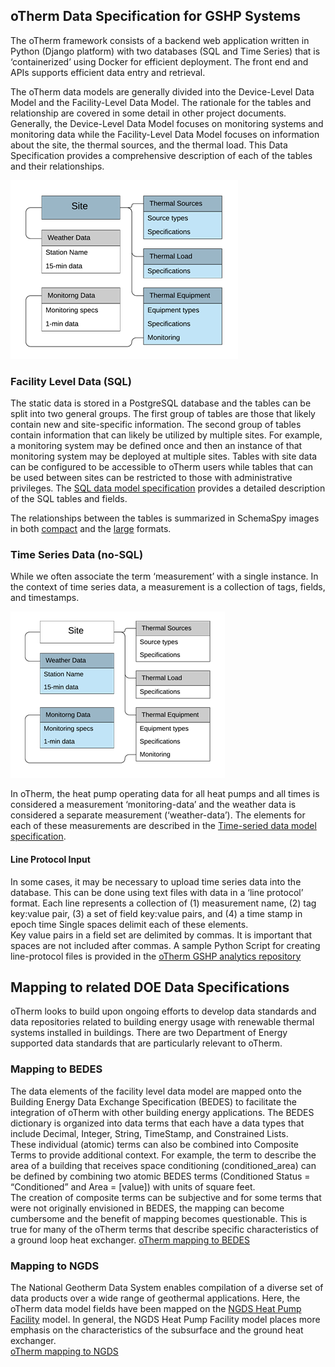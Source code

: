 ## oTherm Data Specification for GSHP Systems

The oTherm framework consists of a backend web application written in Python (Django platform) with two databases 
(SQL and Time Series) that is ‘containerized’ using Docker for efficient deployment.   The front end and APIs supports 
efficient data entry and retrieval. 

The oTherm data models are generally divided into the Device-Level Data Model and the Facility-Level Data Model. 
The rationale for the tables and relationship are covered in some detail in other project documents.   Generally, 
the Device-Level Data Model focuses on monitoring systems and monitoring data while the Facility-Level Data Model 
focuses on information about the site, the thermal sources, and the thermal load.   This Data Specification provides 
a comprehensive description of each of the tables and their relationships.  

![oTherm SQL Structure](./data_structure_emp_sql.png)


### Facility Level Data (SQL)
The static data is stored in a PostgreSQL database and the tables can be split into two general groups.  The first 
group of tables are those that likely contain new and site-specific information.  The second group of 
tables contain information that can likely be utilized by multiple sites.  For example, a monitoring system 
may be defined once and then an instance of that monitoring system may be deployed at multiple sites.   Tables 
with site data can be configured to be accessible to oTherm users while tables that can be used between sites can 
be restricted to those with administrative privileges.   The [SQL data model specification](./django-data-model-specs.pdf) 
provides a detailed description of the SQL tables and fields.

The relationships between the tables is summarized in SchemaSpy images in both [compact](./relationships.real.compact.png) 
and the [large](./relationships.real.large.png) formats.

### Time Series Data (no-SQL)
While we often associate the term ‘measurement’ with a single instance. In the context of time series data, a 
measurement is a collection of tags, fields, and timestamps.  

![oTherm Influx Structure](./data_structure_emp_time-series.png)

In oTherm, the heat pump operating data for all heat pumps and all times is considered a measurement ‘monitoring-data’ 
and the weather data is considered a separate measurement (‘weather-data’). The elements for each of these measurements 
are described in the [Time-seried data model specification](./influx-data-model-specs.pdf).

#### Line Protocol Input
In some cases, it may be necessary to upload time series data into the database.  This can be done using text files 
with data in a ‘line protocol’ format.  Each line represents a collection of (1) measurement name, (2) tag key:value pair, 
(3) a set of field key:value pairs, and (4) a time stamp in epoch time   Single spaces delimit each of these elements.  
Key value pairs in a field set are delimited by commas.   It is important that spaces are not included after commas. A 
sample Python Script for creating line-protocol files is provided in the [oTherm GSHP analytics repository](https://github.com/otherm/gshp-analysis) 


## Mapping to related DOE Data Specifications
oTherm looks to build upon ongoing efforts to develop data standards and data repositories related to building energy 
usage with renewable thermal systems installed in buildings.  There are two Department of Energy supported data 
standards that are particularly relevant to oTherm.  
  
### Mapping to BEDES
The data elements of the facility level data model are mapped onto the Building Energy Data Exchange Specification (BEDES) 
to facilitate the integration of oTherm with other building energy applications.   The BEDES dictionary is organized 
into data terms that each have a data types that include Decimal, Integer, String, TimeStamp, and Constrained Lists.  
These individual (atomic) terms can also be combined into Composite Terms to provide additional context.   For example, 
the term to describe the area of a building that receives space conditioning (conditioned_area) can be defined by 
combining two atomic BEDES  terms (Conditioned Status = “Conditioned” and Area = [value]) with units of square feet.  
The creation of composite terms can be subjective and for some terms that were not originally envisioned in BEDES, 
the mapping can become cumbersome and the benefit of mapping becomes questionable.   This is true for many of the 
oTherm terms that describe specific characteristics of a ground loop heat exchanger. 
[oTherm mapping to BEDES](./oTherm_BEDES_mapping.pdf)

### Mapping to NGDS 
The National Geotherm Data System enables compilation of a diverse set of data products over a wide 
range of geothermal applications.  Here, the oTherm data model fields have been mapped on the 
[NGDS Heat Pump Facility](https://geothermaldata.org/content-model/heat-pump-facility) model. In general, the 
NGDS Heat Pump Facility model places more emphasis on the characteristics of the subsurface and the ground heat 
exchanger.   
[oTherm mapping to NGDS](./oTherm_NGDS-HeatPumpFacility_mapping.pdf)
  
